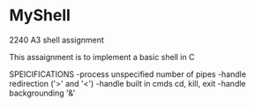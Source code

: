 # MyShell
2240 A3 shell assignment

This assaignment is to implement a basic shell in C

SPEICIFICATIONS
-process unspecified number of pipes
-handle redirection ('>' and '<')
-handle built in cmds cd, kill, exit
-handle backgrounding '&'
